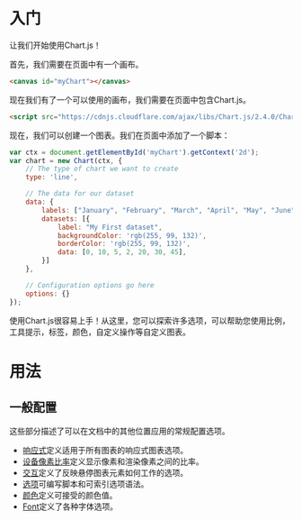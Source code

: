 # 入门

让我们开始使用Chart.js！

首先，我们需要在页面中有一个画布。

```html
<canvas id="myChart"></canvas>
```

现在我们有了一个可以使用的画布，我们需要在页面中包含Chart.js。

```html
<script src="https://cdnjs.cloudflare.com/ajax/libs/Chart.js/2.4.0/Chart.min.js"></script>
```

现在，我们可以创建一个图表。我们在页面中添加了一个脚本：

```javascript
var ctx = document.getElementById('myChart').getContext('2d');
var chart = new Chart(ctx, {
    // The type of chart we want to create
    type: 'line',

    // The data for our dataset
    data: {
        labels: ["January", "February", "March", "April", "May", "June", "July"],
        datasets: [{
            label: "My First dataset",
            backgroundColor: 'rgb(255, 99, 132)',
            borderColor: 'rgb(255, 99, 132)',
            data: [0, 10, 5, 2, 20, 30, 45],
        }]
    },

    // Configuration options go here
    options: {}
});
```

使用Chart.js很容易上手！从这里，您可以探索许多选项，可以帮助您使用比例，工具提示，标签，颜色，自定义操作等自定义图表。

# 用法

## 一般配置

这些部分描述了可以在文档中的其他位置应用的常规配置选项。

- [响应式](https://www.chartjs.org/docs/latest/general/responsive.html)定义适用于所有图表的响应式图表选项。
- [设备像素比率](https://www.chartjs.org/docs/latest/general/device-pixel-ratio.html)定义显示像素和渲染像素之间的比率。
- [交互](https://www.chartjs.org/docs/latest/general/interactions/)定义了反映悬停图表元素如何工作的选项。
- [选项](https://www.chartjs.org/docs/latest/general/options.html)可编写脚本和可索引选项语法。
- [颜色](https://www.chartjs.org/docs/latest/general/colors.html)定义可接受的颜色值。
- [Font](https://www.chartjs.org/docs/latest/general/fonts.html)定义了各种字体选项。
